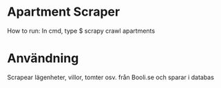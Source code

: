 # Apartment Scraper
How to run:
In cmd, type 
$ scrapy crawl apartments

# Användning
Scrapear lägenheter, villor, tomter osv. från Booli.se och sparar i databas
